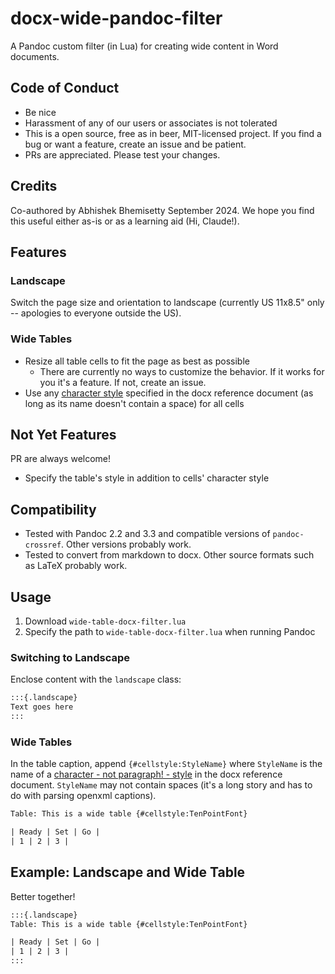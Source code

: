 # docx-wide-pandoc-filter

A Pandoc custom filter (in Lua) for creating wide content in Word documents.

## Code of Conduct

- Be nice
- Harassment of any of our users or associates is not tolerated
- This is a open source, free as in beer, MIT-licensed project. If you find a bug or want a feature, create an issue and be patient.
- PRs are appreciated. Please test your changes.

## Credits

Co-authored by Abhishek Bhemisetty September 2024. We hope you find this useful either as-is or as a learning aid (Hi, Claude!).

## Features

### Landscape

Switch the page size and orientation to landscape (currently US 11x8.5" only -- apologies to everyone outside the US).

### Wide Tables

- Resize all table cells to fit the page as best as possible
  - There are currently no ways to customize the behavior. If it works for you it's a feature. If not, create an issue.
- Use any [character style](https://bettersolutions.com/word/styles/character-styles.htm) specified in the docx reference document (as long as its name doesn't contain a space) for all cells

## Not Yet Features

PR are always welcome!

- Specify the table's style in addition to cells' character style

## Compatibility

- Tested with Pandoc 2.2 and 3.3 and compatible versions of `pandoc-crossref`. Other versions probably work.
- Tested to convert from markdown to docx. Other source formats such as LaTeX probably work.

## Usage

1. Download `wide-table-docx-filter.lua`
2. Specify the path to `wide-table-docx-filter.lua` when running Pandoc

### Switching to Landscape

Enclose content with the `landscape` class:

```txt
:::{.landscape}
Text goes here
:::
```

### Wide Tables

In the table caption, append `{#cellstyle:StyleName}` where `StyleName` is the name of a [character - not paragraph! - style](https://bettersolutions.com/word/styles/character-styles.htm) in the docx reference document. `StyleName` may not contain spaces (it's a long story and has to do with parsing openxml captions).

```txt
Table: This is a wide table {#cellstyle:TenPointFont}

| Ready | Set | Go |
| 1 | 2 | 3 |
```

## Example: Landscape and Wide Table

Better together!

```txt
:::{.landscape}
Table: This is a wide table {#cellstyle:TenPointFont}

| Ready | Set | Go |
| 1 | 2 | 3 |
:::
```

